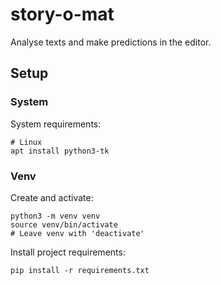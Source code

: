 # story-o-mat
Analyse texts and make predictions in the editor.

## Setup

### System

System requirements:

```
# Linux
apt install python3-tk
```

### Venv

Create and activate:

```
python3 -m venv venv
source venv/bin/activate
# Leave venv with 'deactivate'
```

Install project requirements:

```
pip install -r requirements.txt
```
